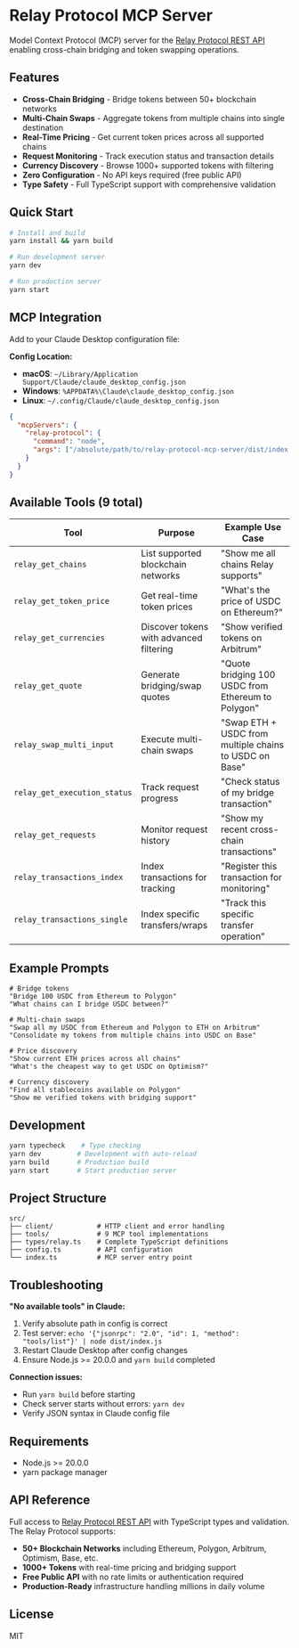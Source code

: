 # Relay Protocol MCP Server

Model Context Protocol (MCP) server for the [Relay Protocol REST API](https://docs.relay.link/references/api/) enabling cross-chain bridging and token swapping operations.

## Features

- **Cross-Chain Bridging** - Bridge tokens between 50+ blockchain networks
- **Multi-Chain Swaps** - Aggregate tokens from multiple chains into single destination
- **Real-Time Pricing** - Get current token prices across all supported chains
- **Request Monitoring** - Track execution status and transaction details
- **Currency Discovery** - Browse 1000+ supported tokens with filtering
- **Zero Configuration** - No API keys required (free public API)
- **Type Safety** - Full TypeScript support with comprehensive validation

## Quick Start

```bash
# Install and build
yarn install && yarn build

# Run development server
yarn dev

# Run production server
yarn start
```

## MCP Integration

Add to your Claude Desktop configuration file:

**Config Location:**

- **macOS**: `~/Library/Application Support/Claude/claude_desktop_config.json`
- **Windows**: `%APPDATA%\Claude\claude_desktop_config.json`
- **Linux**: `~/.config/Claude/claude_desktop_config.json`

```json
{
  "mcpServers": {
    "relay-protocol": {
      "command": "node",
      "args": ["/absolute/path/to/relay-protocol-mcp-server/dist/index.js"]
    }
  }
}
```

## Available Tools (9 total)

| Tool | Purpose | Example Use Case |
|------|---------|------------------|
| `relay_get_chains` | List supported blockchain networks | "Show me all chains Relay supports" |
| `relay_get_token_price` | Get real-time token prices | "What's the price of USDC on Ethereum?" |
| `relay_get_currencies` | Discover tokens with advanced filtering | "Show verified tokens on Arbitrum" |
| `relay_get_quote` | Generate bridging/swap quotes | "Quote bridging 100 USDC from Ethereum to Polygon" |
| `relay_swap_multi_input` | Execute multi-chain swaps | "Swap ETH + USDC from multiple chains to USDC on Base" |
| `relay_get_execution_status` | Track request progress | "Check status of my bridge transaction" |
| `relay_get_requests` | Monitor request history | "Show my recent cross-chain transactions" |
| `relay_transactions_index` | Index transactions for tracking | "Register this transaction for monitoring" |
| `relay_transactions_single` | Index specific transfers/wraps | "Track this specific transfer operation" |

## Example Prompts

```text
# Bridge tokens
"Bridge 100 USDC from Ethereum to Polygon"
"What chains can I bridge USDC between?"

# Multi-chain swaps
"Swap all my USDC from Ethereum and Polygon to ETH on Arbitrum"
"Consolidate my tokens from multiple chains into USDC on Base"

# Price discovery
"Show current ETH prices across all chains"
"What's the cheapest way to get USDC on Optimism?"

# Currency discovery  
"Find all stablecoins available on Polygon"
"Show me verified tokens with bridging support"
```

## Development

```bash
yarn typecheck    # Type checking
yarn dev         # Development with auto-reload
yarn build       # Production build
yarn start       # Start production server
```

## Project Structure

```text
src/
├── client/           # HTTP client and error handling
├── tools/            # 9 MCP tool implementations  
├── types/relay.ts    # Complete TypeScript definitions
├── config.ts         # API configuration
└── index.ts          # MCP server entry point
```

## Troubleshooting

**"No available tools" in Claude:**

1. Verify absolute path in config is correct
2. Test server: `echo '{"jsonrpc": "2.0", "id": 1, "method": "tools/list"}' | node dist/index.js`
3. Restart Claude Desktop after config changes
4. Ensure Node.js >= 20.0.0 and `yarn build` completed

**Connection issues:**

- Run `yarn build` before starting
- Check server starts without errors: `yarn dev`
- Verify JSON syntax in Claude config file

## Requirements

- Node.js >= 20.0.0
- yarn package manager

## API Reference

Full access to [Relay Protocol REST API](https://docs.relay.link/references/api/) with TypeScript types and validation. The Relay Protocol supports:

- **50+ Blockchain Networks** including Ethereum, Polygon, Arbitrum, Optimism, Base, etc.
- **1000+ Tokens** with real-time pricing and bridging support
- **Free Public API** with no rate limits or authentication required
- **Production-Ready** infrastructure handling millions in daily volume

## License

MIT
